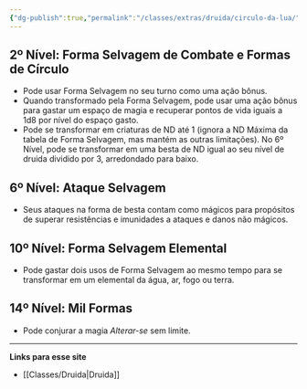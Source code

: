 ```yaml
---
{"dg-publish":true,"permalink":"/classes/extras/druida/circulo-da-lua/","created":"2024-07-23T19:27:31.000-03:00"}
---
```



## 2º Nível: Forma Selvagem de Combate e Formas de Círculo
- Pode usar Forma Selvagem no seu turno como uma ação bônus. 
- Quando transformado pela Forma Selvagem, pode usar uma ação bônus para gastar um espaço de magia e recuperar pontos de vida iguais a 1d8 por nível do espaço gasto.
- Pode se transformar em criaturas de ND até 1 (ignora a ND Máxima da tabela de Forma Selvagem, mas mantém as outras limitações). No 6º Nível, pode se transformar em uma besta de ND igual ao seu nível de druida dividido por 3, arredondado para baixo.

## 6º Nível: Ataque Selvagem
- Seus ataques na forma de besta contam como mágicos para propósitos de superar resistências e imunidades a ataques e danos não mágicos.

## 10º Nível: Forma Selvagem Elemental
- Pode gastar dois usos de Forma Selvagem ao mesmo tempo para se transformar em um elemental da água, ar, fogo ou terra.

## 14º Nível: Mil Formas
- Pode conjurar a magia *Alterar-se* sem limite.
___
**Links para esse site**
- [[Classes/Druida\|Druida]]